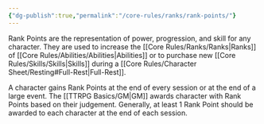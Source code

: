 ```yaml
---
{"dg-publish":true,"permalink":"/core-rules/ranks/rank-points/"}
---
```


Rank Points are the representation of power, progression, and skill for any character. They are used to increase the [[Core Rules/Ranks/Ranks\|Ranks]] of [[Core Rules/Abilities/Abilities\|Abilities]] or to purchase new [[Core Rules/Skills/Skills\|Skills]] during a [[Core Rules/Character Sheet/Resting#Full-Rest\|Full-Rest]].

A character gains Rank Points at the end of every session or at the end of a large event. The [[TTRPG Basics/GM\|GM]] awards character with Rank Points based on their judgement. Generally, at least 1 Rank Point should be awarded to each character at the end of each session.